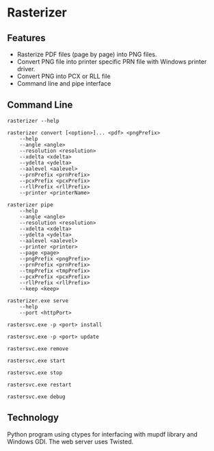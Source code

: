 # Rasterizer

## Features 

* Rasterize PDF files (page by page) into PNG files.
* Convert PNG file into printer specific PRN file with Windows printer driver.
* Convert PNG into PCX or RLL file
* Command line and pipe interface

## Command Line
    rasterizer --help

    rasterizer convert [<option>]... <pdf> <pngPrefix> 
        --help
        --angle <angle>
        --resolution <resolution>
        --xdelta <xdelta>
        --ydelta <ydelta>
        --aalevel <aalevel>
        --prnPrefix <prnPrefix>
        --pcxPrefix <pcxPrefix>
        --rllPrefix <rllPrefix>
        --printer <printerName>
 
    rasterizer pipe
        --help
        --angle <angle>
        --resolution <resolution>
        --xdelta <xdelta>
        --ydelta <ydelta>
        --aalevel <aalevel>
        --printer <printer>
        --page <page>
        --pngPrefix <pngPrefix>
        --prnPrefix <prnPrefix>
        --tmpPrefix <tmpPrefix>
        --pcxPrefix <pcxPrefix>
        --rllPrefix <rllPrefix>
        --keep <keep>
        
    rasterizer.exe serve
        --help
        --port <httpPort>
        
    rastersvc.exe -p <port> install
    
    rastersvc.exe -p <port> update
    
    rastersvc.exe remove
    
    rastersvc.exe start
    
    rastersvc.exe stop
    
    rastersvc.exe restart
        
    rastersvc.exe debug
	
## Technology
Python program using ctypes for interfacing with mupdf library and Windows GDI.
The web server uses Twisted.

        
